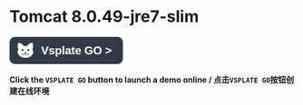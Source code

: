 # Tomcat 8.0.49-jre7-slim

<a href="https://www.vsplate.com/?docker-compose=https://github.com/vsplate/dcenvs/tomcat/8.0.49-jre7-slim"><img alt="VSPLATE GO" src="https://raw.githubusercontent.com/vsplate/images/master/vsgo_btn.png" width="200px"></a>

**Click the `VSPLATE GO` button to launch a demo online / 点击`VSPLATE GO`按钮创建在线环境**